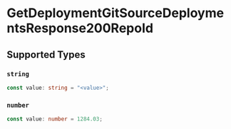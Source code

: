# GetDeploymentGitSourceDeploymentsResponse200RepoId


## Supported Types

### `string`

```typescript
const value: string = "<value>";
```

### `number`

```typescript
const value: number = 1284.03;
```

